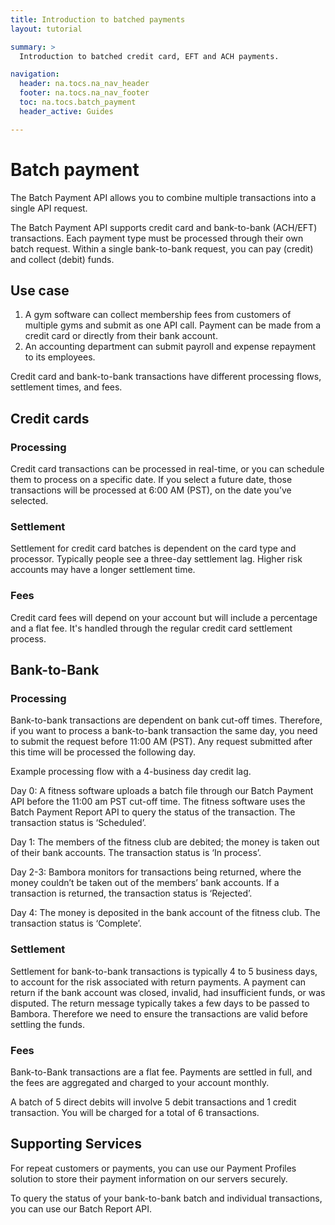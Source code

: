 ```yaml
---
title: Introduction to batched payments
layout: tutorial

summary: >
  Introduction to batched credit card, EFT and ACH payments.

navigation:
  header: na.tocs.na_nav_header
  footer: na.tocs.na_nav_footer
  toc: na.tocs.batch_payment
  header_active: Guides

---
```


# Batch payment

The Batch Payment API allows you to combine multiple transactions into a single API request.

The Batch Payment API supports credit card and bank-to-bank (ACH/EFT) transactions. Each payment type must be processed through their own batch request. Within a single bank-to-bank request, you can pay (credit) and collect (debit) funds. 

## Use case

1. A gym software can collect membership fees from customers of multiple gyms and submit as one API call. Payment can be made from a credit card or directly from their bank account.
1. An accounting department can submit payroll and expense repayment to its employees.

Credit card and bank-to-bank transactions have different processing flows, settlement times, and fees.

## Credit cards

### Processing

Credit card transactions can be processed in real-time, or you can schedule them to process on a specific date. If you select a future date, those transactions will be processed at 6:00 AM (PST), on the date you’ve selected.

### Settlement

Settlement for credit card batches is dependent on the card type and processor. Typically people see a three-day settlement lag. Higher risk accounts may have a longer settlement time. 

### Fees

Credit card fees will depend on your account but will include a percentage and a flat fee. It's handled through the regular credit card settlement process.

## Bank-to-Bank

### Processing

Bank-to-bank transactions are dependent on bank cut-off times. Therefore, if you want to process a bank-to-bank transaction the same day, you need to submit the request before 11:00 AM (PST).  Any request submitted after this time will be processed the following  day. 

Example processing flow with a 4-business day credit lag.

Day 0: A fitness software uploads a batch file through our Batch Payment API before the 11:00 am PST cut-off time. The fitness software uses the Batch Payment Report API to query the status of the transaction. The transaction status is ‘Scheduled’. 

Day 1: The members of the fitness club are debited; the money is taken out of their bank accounts. The transaction status is ‘In process’. 

Day 2-3: Bambora monitors for transactions being returned, where the money couldn’t be taken out of the members’ bank accounts. If a transaction is returned, the transaction status is ‘Rejected’. 

Day 4: The money is deposited in the bank account of the fitness club. The transaction status is ‘Complete’. 

### Settlement

Settlement for bank-to-bank transactions is typically 4 to 5 business days, to account for the risk associated with return payments. A payment can return if the bank account was closed, invalid, had insufficient funds, or was disputed. The return message typically takes a few days to be passed to Bambora. Therefore we need to ensure the transactions are valid before settling the funds. 

### Fees

Bank-to-Bank transactions are a flat fee. Payments are settled in full, and the fees are aggregated and charged to your account monthly. 

A batch of 5 direct debits will involve 5 debit transactions and 1 credit transaction. You will be charged for a total of 6 transactions.

## Supporting Services

For repeat customers or payments, you can use our Payment Profiles solution to store their payment information on our servers securely. 

To query the status of your bank-to-bank batch and individual transactions, you can use our Batch Report API. 
